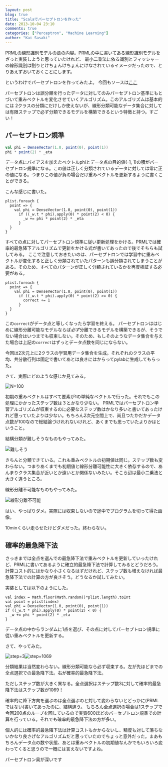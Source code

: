 ```yaml
---
layout: post
blog: true
title: "Scalaでパーセプトロンを作った"
date: 2013-10-04 23:10
comments: true
categories: ["Perceptron", "Machine Learning"]
author: "Kai Sasaki"
---
```


PRMLの線形識別モデルの章の内容。PRMLの中に書いてある線形識別モデルをざっと実装しようと思っていたけれど、
最小二乗法に依る識別とフィッシャーの線形識別は割りとけちょんけちょんにけなされているイメージだったので、とりあえずおいておくことにします。

というわけでパーセプトロンを作ってみたよ。
今回もソースは[ここ](https://github.com/PhysicsEngine/cpi-stats)

パーセプトロンは誤分類を行ったデータに対してのみパーセプトロン基準にもとづいて重みベクトルを変化させていくアルゴリズム。このアルゴリズムは基本的には
2クラスの分類にだけしか使えないが、線形分類可能なデータ集合に対しては有限ステップで必ず分類できるモデルを構築できるという特徴と持つ。すごい！

## パーセプトロン規準

```scala
val phi = DenseVector(1.0, point(0), point(1))
phi * point(2) * _eta
```

データ点にバイアスを加えたベクトルphiとデータ点の目的値(-1, 1)の積がパーセプトロン規準になる。この値は正しく分類されているデータに対しては常に正の値になる。つまりこの値が負の場合だけ重みベクトルを更新するように書くことができる。


こんな感じに書いた。

```
plist.foreach {
  point => {
    val phi = DenseVector(1.0, point(0), point(1))
      if ((_w.t * phi).apply(0) * point(2) < 0) {
        _w += phi * point(2) * _eta
      }
  }
}
```

すべての点に対してパーセプトロン規準に従い更新処理をかける。PRMLでは確率的最急降下アルゴリズムで更新をかける式が書いてあったので後でそちらも試してみる。
ここで注意しておきたいのは、パーセプトロンでは学習中に重みベクトルが変化すると正しく分類されていたパターンも誤分類されてしまうことがある。そのため、すべてのパターンが正しく分類されているかを再度検証する必要がある。

```
plist.foreach {
  point => {
    val phi = DenseVector(1.0, point(0), point(1))
      if ((_w.t * phi).apply(0) * point(2) >= 0) {
        correct += 1
      }
  }
}
```

この`correct`がデータ点と等しくなったら学習を終える。
パーセプトロンははじめに線形分離可能なモデルならば*必ず*分離できるモデルを構築できるが、そうでない場合はいつまでも収束しない。そのため、もしそのようなデータ集合を与えた場合は上記の`correct`はずっとデータ点数を同じにならない。




今回は2次元上に2クラスの学習用データ集合を生成。それぞれのクラスの平均、共分散行列は固定で書いてあとは良きにはからってpylabに生成してもらった。

さて、実際にどのような感じか見てみる。

![N=100](/images/posts/2013-10-04-perceptron/N=100.png)

初期の重みベクトルはすべて要素が1の単純なベクトルで行った。それでもこの処理にかかったステップ数は３とかなり少ない。
PRMLではパーセプトロン学習アルゴリズムが収束するのに必要なステップ数はかなり多いと書いてあったけれど思っていたよりは少ない。もちろん2次元空間上で、尚且つたかだかデータ点数が100なので総結論づけれれないけれど、あくまでも思っていたよりかはということ。

結構分類が難しそうなものもやってみた。

![難しそう](/images/posts/2013-10-04-perceptron/difficult.png)

きちんと分類できている。これも重みベクトルの初期値は同じ。ステップ数も変わらない。つまりあくまでも初期値と線形分離可能性に大きく依存するので、あんまりクラス集合が近いとか遠いとか関係ないみたい。そこら辺は最小二乗法と大きく違うところ。


線形分離不可能なものもやってみた。

![線形分離不可能](/images/posts/2013-10-04-perceptron/impossible.png)

はい、やっぱりダメ。実際には収束しないので途中でプログラムを切って得た画像。

10minくらい走らせたけどダメだった。終わらない。



## 確率的最急降下法

さっきまでは全点を選んでの最急降下法で重みベクトルを更新していったけれど、PRMLに書いてあるように確立的最急降下法で計算してみるとどうだろう。計算コスト的にはかなり小さくなるはずだけれど、ステップ数も増えなければ最急降下法での計算の方が良さそう。どうなるか試してみたい。

実装としては以下のようにした。

```
val index = Math.floor(Math.random()*plist.length).toInt
val point = plist(index)
val phi = DenseVector(1.0, point(0), point(1))
if ((_w.t * phi).apply(0) * point(2) < 0) {
  _w += phi * point(2) * _eta
}
```

データ点の中からランダムに1点を選び、その点に対してパーセプトロン規準に従い重みベクトルを更新する。


さて、やってみた。

![step=3](/images/posts/2013-10-04-perceptron/step=3.png "step=3")![step=1069](/images/posts/2013-10-04-perceptron/step=1069.png "step=1069")

分類結果は当然変わらない。線形分類可能なら必ず収束する。左が先ほどまでの全点選択での最急降下法。右が確率的最急降下法。

ただしステップ数が大きく異なる。全点選択はステップ数3に対して確率的最急降下法はステップ数が1069！

確率的に降下方向を選ぶのは全点選ぶのと対して変わらないとどっかに(PRMLではない)書いてあったのに、結構違う。
もちろん全点選択の場合は1ステップで今回200点のループを回しているので実質600ほどのパーセプトロン規準での計算を行っている。それでも確率的最急降下法の方が多い。

個人的には確率的最急降下法は計算コストもかからないし、精度も対して落ちないかなり良さげなアルゴリズムだと思っていたのでちょっと意外だった。まあもちろんデータ点の数や状態、あとは重みベクトルの初期値なんかでもいろいろ変わってくると思うので一概には言えないですよね。


パーセプトロン奥が深いです








